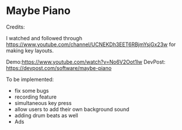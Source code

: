 #  Maybe Piano

Credits:

I watched and followed through
https://www.youtube.com/channel/UCNEKDh3EET6RBjmYsjGx23w
for making key layouts.

Demo:https://www.youtube.com/watch?v=No6V2Oot1lw
DevPost: https://devpost.com/software/maybe-piano

To be implemented:
- fix some bugs
- recording feature
- simultaneous key press
- allow users to add their own background sound 
- adding drum beats as well
- Ads 
